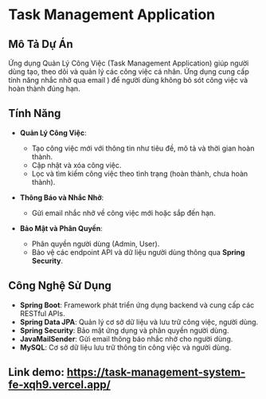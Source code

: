 # Task Management Application

## Mô Tả Dự Án

Ứng dụng Quản Lý Công Việc (Task Management Application) giúp người dùng tạo, theo dõi và quản lý các công việc cá nhân. Ứng dụng cung cấp tính năng nhắc nhở qua email ) để người dùng không bỏ sót công việc và hoàn thành đúng hạn.

## Tính Năng

- **Quản Lý Công Việc**:
  - Tạo công việc mới với thông tin như tiêu đề, mô tả và thời gian hoàn thành.
  - Cập nhật và xóa công việc.
  - Lọc và tìm kiếm công việc theo tình trạng (hoàn thành, chưa hoàn thành).

- **Thông Báo và Nhắc Nhở**:
  - Gửi email nhắc nhở về công việc mới hoặc sắp đến hạn.

- **Bảo Mật và Phân Quyền**:
  - Phân quyền người dùng (Admin, User).
  - Bảo vệ các endpoint API và dữ liệu người dùng thông qua **Spring Security**.

## Công Nghệ Sử Dụng

- **Spring Boot**: Framework phát triển ứng dụng backend và cung cấp các RESTful APIs.
- **Spring Data JPA**: Quản lý cơ sở dữ liệu và lưu trữ công việc, người dùng.
- **Spring Security**: Bảo mật ứng dụng và phân quyền người dùng.
- **JavaMailSender**: Gửi email thông báo nhắc nhở cho người dùng.
- **MySQL**: Cơ sở dữ liệu lưu trữ thông tin công việc và người dùng.

## Link demo: https://task-management-system-fe-xqh9.vercel.app/
